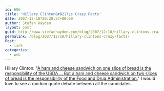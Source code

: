 ```yaml
---
id: 686
title: 'Hillary Clinton&#8217;s Crazy Facts'
date: 2007-12-10T20:28:57+00:00
author: Stefan Hayden
layout: post
guid: http://www.stefanhayden.com/blog/2007/12/10/hillary-clintons-crazy-facts/
permalink: /blog/2007/12/10/hillary-clintons-crazy-facts/
Post:
  - link
categories:
  - web
---
```

Hillary Clinton: "<a href="http://www.politifact.com/truth-o-meter/statements/216/">A ham and cheese sandwich on one slice of bread is the responsibility of the USDA ... But a ham and cheese sandwich on two slices of bread is the responsibility of the Food and Drug Administration.</a>" I would love to see a random quote debate between all the candidates.